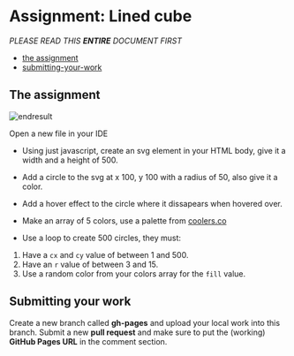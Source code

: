 # Assignment: Lined cube

*PLEASE READ THIS **ENTIRE** DOCUMENT FIRST*

* [the assignment](#the-assignment)
* [submitting-your-work](#submitting-your-work)


## The assignment

![endresult](endresult.png)

Open a new file in your IDE

* Using just javascript, create an svg element in your HTML body, give it a width and a height of 500.
* Add a circle to the svg at x 100, y 100 with a radius of 50, also give it a color.
* Add a hover effect to the circle where it dissapears when hovered over.

* Make an array of 5 colors, use a palette from [coolers.co](https://coolors.co)
* Use a loop to create 500 circles, they must:
1. Have a `cx` and `cy` value of between 1 and 500.
2. Have an `r` value of between 3 and 15.
3. Use a random color from your colors array for the `fill` value.


## Submitting your work
Create a new branch called **gh-pages** and upload your local work into this branch. Submit a new **pull request** and make sure to put the (working) **GitHub Pages URL** in the comment section. 
